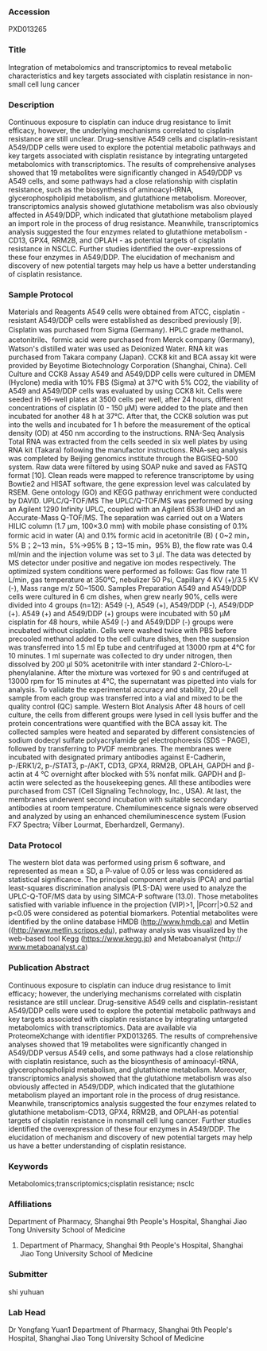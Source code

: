 ### Accession
PXD013265

### Title
Integration of metabolomics and transcriptomics to reveal metabolic characteristics and key targets associated with cisplatin resistance in non-small cell lung cancer

### Description
Continuous exposure to cisplatin can induce drug resistance to limit efficacy, however, the underlying mechanisms correlated to cisplatin resistance are still unclear. Drug-sensitive A549 cells and cisplatin-resistant A549/DDP cells were used to explore the potential metabolic pathways and key targets associated with cisplatin resistance by integrating untargeted metabolomics with transcriptomics. The results of comprehensive analyses showed that 19 metabolites were significantly changed in A549/DDP vs A549 cells, and some pathways had a close relationship with cisplatin resistance, such as the biosynthesis of aminoacyl-tRNA, glycerophospholipid metabolism, and glutathione metabolism. Moreover, transcriptomics analysis showed glutathione metabolism was also obviously affected in A549/DDP, which indicated that glutathione metabolism played an import role in the process of drug resistance. Meanwhile, transcriptomics analysis suggested the four enzymes related to glutathione metabolism - CD13, GPX4, RRM2B, and OPLAH - as potential targets of cisplatin resistance in NSCLC. Further studies identified the over-expressions of these four enzymes in A549/DDP. The elucidation of mechanism and discovery of new potential targets may help us have a better understanding of cisplatin resistance.

### Sample Protocol
Materials and Reagents A549 cells were obtained from ATCC, cisplatin - resistant A549/DDP cells were established as described previously [9]. Cisplatin was purchased from Sigma (Germany). HPLC grade methanol、acetonitrile、formic acid were purchased from Merck company (Germany), Watson's distilled water was used as Deionized Water. RNA kit was purchased from Takara company (Japan). CCK8 kit and BCA assay kit were provided by Beyotime Biotechnology Corporation (Shanghai, China).  Cell Culture and CCK8 Assay A549 and A549/DDP cells were cultured in DMEM (Hyclone) media with 10% FBS (Sigma) at 37°C with 5% CO2, the viability of A549 and A549/DDP cells was evaluated by using CCK8 kit. Cells were seeded in 96-well plates at 3500 cells per well, after 24 hours, different concentrations of cisplatin (0 - 150 μM) were added to the plate and then incubated for another 48 h at 37°C. After that, the CCK8 solution was put into the wells and incubated for 1 h before the measurement of the optical density (OD) at 450 nm according to the instructions. RNA-Seq Analysis  Total RNA was extracted from the cells seeded in six well plates by using RNA kit (Takara) following the manufactor instructions. RNA-seq analysis was completed by Beijing genomics institute through the BGISEQ-500 system. Raw data were filtered by using SOAP nuke and saved as FASTQ format [10]. Clean reads were mapped to reference transcriptome by using Bowtie2 and HISAT software, the gene expression level was calculated by RSEM. Gene ontology (GO) and KEGG pathway enrichment were conducted by DAVID. UPLC/Q-TOF/MS The UPLC/Q-TOF/MS was performed by using an Agilent 1290 Infinity UPLC, coupled with an Agilent 6538 UHD and an Accurate-Mass Q-TOF/MS. The separation was carried out on a Waters HILIC column (1.7 μm, 100×3.0 mm) with mobile phase consisting of 0.1% formic acid in water (A) and 0.1% formic acid in acetonitrile (B) ( 0~2 min，5% B；2~13 min，5%→95% B；13~15 min，95% B), the flow rate was 0.4 ml/min and the injection volume was set to 3 μl. The data was detected by MS detector under positive and negative ion modes respectively. The optimized system conditions were performed as follows: Gas flow rate 11 L/min, gas temperature at 350℃, nebulizer 50 Psi, Capillary 4 KV (+)/3.5 KV (-), Mass range m/z 50~1500. Samples Preparation A549 and A549/DDP cells were cultured in 6 cm dishes, when grew nearly 90%, cells were divided into 4 groups (n=12): A549 (-), A549 (+), A549/DDP (-), A549/DDP (+). A549 (+) and A549/DDP (+) groups were incubated with 50 μM cisplatin for 48 hours, while A549 (-) and A549/DDP (-) groups were incubated without cisplatin. Cells were washed twice with PBS before precooled methanol added to the cell culture dishes, then the suspension was transferred into 1.5 ml Ep tube and centrifuged at 13000 rpm at 4℃ for 10 minutes. 1 ml supernate was collected to dry under nitrogen, then dissolved by 200 μl 50% acetonitrile with inter standard 2-Chloro-L-phenylalanine. After the mixture was vortexed for 90 s and centrifuged at 13000 rpm for 15 minutes at 4℃, the supernatant was pipetted into vials for analysis. To validate the experimental accuracy and stability, 20 μl cell sample from each group was transferred into a vial and mixed to be the quality control (QC) sample. Western Blot Analysis After 48 hours of cell culture, the cells from different groups were lysed in cell lysis buffer and the protein concentrations were quantified with the BCA assay kit. The collected samples were heated and separated by different consistencies of sodium dodecyl sulfate polyacrylamide gel electrophoresis (SDS – PAGE), followed by transferring to PVDF membranes. The membranes were incubated with designated primary antibodies against E-Cadherin, p-/ERK1/2, p-/STAT3, p-/AKT, CD13, GPX4, RRM2B, OPLAH, GAPDH and β-actin at 4 °C overnight after blocked with 5% nonfat milk. GAPDH and β-actin were selected as the housekeeping genes. All these antibodies were purchased from CST (Cell Signaling Technology, Inc., USA). At last, the membranes underwent second incubation with suitable secondary antibodies at room temperature. Chemiluminescence signals were observed and analyzed by using an enhanced chemiluminescence system (Fusion FX7 Spectra; Vilber Lourmat, Eberhardzell, Germany).

### Data Protocol
The western blot data was performed using prism 6 software, and represented as mean ± SD, a P-value of 0.05 or less was considered as statistical significance. The principal component analysis (PCA) and partial least-squares discrimination analysis (PLS-DA) were used to analyze the UPLC-Q-TOF/MS data by using SIMCA-P software (13.0). Those metabolites satisfied with variable influence in the projection (VIP)>1, |Pcorr|>0.52 and p<0.05 were considered as potential biomarkers. Potential metabolites were identified by the online database HMDB (http://www.hmdb.ca) and Metlin ((http://www.metlin.scripps.edu), pathway analysis was visualized by the web-based tool Kegg (https://www.kegg.jp) and Metaboanalyst (http:// www.metaboanalyst.ca)

### Publication Abstract
Continuous exposure to cisplatin can induce drug resistance to limit efficacy; however, the underlying mechanisms correlated with cisplatin resistance are still unclear. Drug-sensitive A549 cells and cisplatin-resistant A549/DDP cells were used to explore the potential metabolic pathways and key targets associated with cisplatin resistance by integrating untargeted metabolomics with transcriptomics. Data are available via ProteomeXchange with identifier PXD013265. The results of comprehensive analyses showed that 19 metabolites were significantly changed in A549/DDP versus A549 cells, and some pathways had a close relationship with cisplatin resistance, such as the biosynthesis of aminoacyl-tRNA, glycerophospholipid metabolism, and glutathione metabolism. Moreover, transcriptomics analysis showed that the glutathione metabolism was also obviously affected in A549/DDP, which indicated that the glutathione metabolism played an important role in the process of drug resistance. Meanwhile, transcriptomics analysis suggested the four enzymes related to glutathione metabolism-CD13, GPX4, RRM2B, and OPLAH-as potential targets of cisplatin resistance in nonsmall cell lung cancer. Further studies identified the overexpression of these four enzymes in A549/DDP. The elucidation of mechanism and discovery of new potential targets may help us have a better understanding of cisplatin resistance.

### Keywords
Metabolomics;transcriptomics;cisplatin resistance; nsclc

### Affiliations
Department of Pharmacy, Shanghai 9th People's Hospital, Shanghai Jiao Tong University School of Medicine
1.	Department of Pharmacy, Shanghai 9th People's Hospital, Shanghai Jiao Tong University School of Medicine

### Submitter
shi yuhuan

### Lab Head
Dr Yongfang Yuan1
Department of Pharmacy, Shanghai 9th People's Hospital, Shanghai Jiao Tong University School of Medicine


